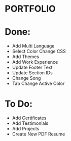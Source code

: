 # PORTFOLIO

# Done:

- Add Multi Language
- Select Color Change CSS
- Add Themes
- Add Work Experience
- Update Footer Text
- Update Section IDs
- Change Song
- Tab Change Active Color

# To Do:

- Add Certificates
- Add Testimonials
- Add Projects
- Create New PDF Resume
